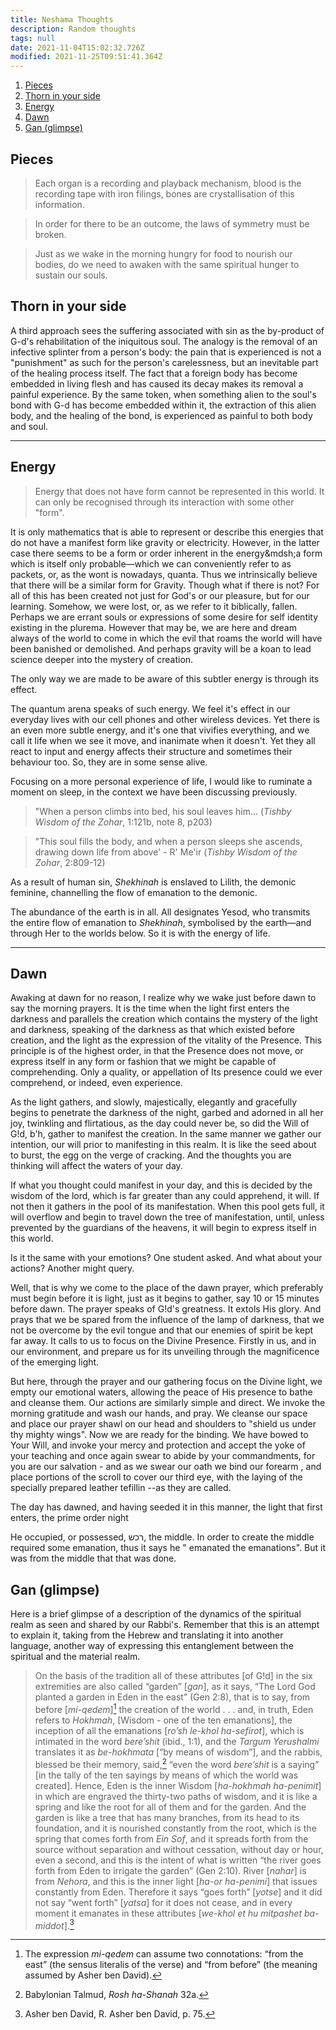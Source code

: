 ```yaml
---
title: Neshama Thoughts
description: Random thoughts
tags: null
date: 2021-11-04T15:02:32.726Z
modified: 2021-11-25T09:51:41.364Z
---
```


1. [Pieces](#pieces)
2. [Thorn in your side](#thorn-in-your-side)
3. [Energy](#energy)
4. [Dawn](#dawn)
5. [Gan (glimpse)](#gan-glimpse)

## Pieces

> Each organ is a recording and playback mechanism, blood is the recording tape with iron filings, bones are crystallisation of this information.

> In order for there to be an outcome, the laws of symmetry must be broken.

> Just as we wake in the morning hungry for food to nourish our bodies, do we need to awaken with the same spiritual hunger to sustain our souls.

## Thorn in your side

A third approach sees the suffering associated with sin as the by-product of G-d's rehabilitation of the iniquitous soul. The analogy is the removal of an infective splinter from a person's body: the pain that is experienced is not a "punishment" as such for the person's carelessness, but an inevitable part of the healing process itself. The fact that a foreign body has become embedded in living flesh and has caused its decay makes its removal a painful experience. By the same token, when something alien to the soul's bond with G-d has become embedded within it, the extraction of this alien body, and the healing of the bond, is experienced as painful to both body and soul.

---

## Energy

> Energy that does not have form cannot be represented in this world. It can only be recognised through its interaction with some other "form".

It is only mathematics that is able to represent or describe this energies that do not have a manifest form like gravity or electricity. However, in the latter case there seems to be a form or order inherent in the energy&mdsh;a form which is itself only probable&mdash;which we can conveniently refer to as packets, or, as the wont is nowadays, quanta. Thus we intrinsically believe that there will be a similar form for Gravity. Though what if there is not? For all of this has been created not just for God's or our pleasure, but for our learning. Somehow, we were lost, or, as we refer to it biblically, fallen. Perhaps we are errant souls or expressions of some desire for self identity existing in the plurema. However that may be, we are here and dream always of the world to come in which the evil that roams the world will have been banished or demolished. And perhaps gravity will be a koan to lead science deeper into the mystery of creation.

The only way we are made to be aware of this subtler energy is through its effect.

The quantum arena speaks of such energy. We feel it's effect in our everyday lives with our cell phones and other wireless devices. Yet there is an even more subtle energy, and it's one that vivifies everything, and we call it life when we see it move, and inanimate when it doesn't. Yet they all react to input and energy affects their structure and sometimes their behaviour too. So, they are in some sense alive.

Focusing on a more personal experience of life, I would like to ruminate a moment on sleep, in the context we have been discussing previously.

> "When a person climbs into bed, his soul leaves him... (_Tishby Wisdom of the Zohar_, 1:121b, note 8, p203)

> "This soul fills the body, and when a person sleeps she ascends, drawing down life from above' - R' Me'ir (_Tishby Wisdom of the Zohar_, 2:809-12)

As a result of human sin, _Shekhinah_ is enslaved to Lilith, the demonic feminine, channelling the flow of emanation to the demonic.

The abundance of the earth is in all. All designates Yesod, who transmits the entire flow of emanation to _Shekhinah_, symbolised by the earth&mdash;and through Her to the worlds below. So it is with the energy of life.

---

## Dawn

Awaking at dawn for no reason, l realize why we wake just before dawn to say the morning prayers. It is the time when the light first enters the darkness and parallels the creation which contains the mystery of the light and darkness, speaking of the darkness as that which existed before creation, and the light as the expression of the vitality of the Presence. This principle is of the highest order, in that the Presence does not move, or express itself in any form or fashion that we might be capable of comprehending. Only a quality, or appellation of Its presence could we ever comprehend, or indeed, even experience.

As the light gathers, and slowly, majestically, elegantly and gracefully begins to penetrate the darkness of the night, garbed and adorned in all her joy, twinkling and flirtatious, as the day could never be, so did the Will of G!d, b'h, gather to manifest the creation. In the same manner we gather our intention, our will prior to manifesting in this realm. It is like the seed about to burst, the egg on the verge of cracking. And the thoughts you are thinking will affect the waters of your day.

If what you thought could manifest in your day, and this is decided by the wisdom of the lord, which is far greater than any could apprehend, it will. If not then it gathers in the pool of its manifestation. When this pool gets full, it will overflow and begin to travel down the tree of manifestation, until, unless prevented by the guardians of the heavens, it will begin to express itself in this world.

Is it the same with your emotions? One student asked. And what about your actions? Another might query.

Well, that is why we come to the place of the dawn prayer, which preferably must begin before it is light, just as it begins to gather, say 10 or 15 minutes before dawn. The prayer speaks of G!d's greatness. It extols His glory. And prays that we be spared from the influence of the lamp of darkness, that we not be overcome by the evil tongue and that our enemies of spirit be kept far away. It calls to us to focus on the Divine Presence. Firstly in us, and in our environment, and prepare us for its unveiling through the magnificence of the emerging light.

But here, through the prayer and our gathering focus on the Divine light, we empty our emotional waters, allowing the peace of His presence to bathe and cleanse them. Our actions are similarly simple and direct. We invoke the morning gratitude and wash our hands, and pray. We cleanse our space and place our prayer shawl on our head and shoulders to "shield us under thy mighty wings". Now we are ready for the binding. We have bowed to Your Will, and invoke your mercy and protection and accept the yoke of your teaching and once again swear to abide by your commandments, for you are our salvation - and as we swear our oath we bind our forearm , and place portions of the scroll to cover our third eye, with the laying of the specially prepared leather tefillin --as they are called.

The day has dawned, and having seeded it in this manner, the light that first enters, the prime order night

He occupied, or possessed, רכש, the middle. In order to create the middle required some emanation, thus it says he " emanated the emanations". But it was from the middle that that was done.

## Gan (glimpse)

Here is a brief glimpse of a description of the dynamics of the spiritual realm as seen and shared by our Rabbi's. Remember that this is an attempt to explain it, taking from the Hebrew and translating it into another language, another way of expressing this entanglement between the spiritual and the material realm.

> On the basis of the tradition all of these attributes [of G!d] in the six extremities are also called “garden” [_gan_], as it says, “The Lord God planted a garden in Eden in the east” (Gen 2:8), that is to say, from before [_mi-qedem_][^173] the creation of the world . . . and, in truth, Eden refers to _Hokhmah_, [Wisdom - one of the ten emanations], the inception of all the emanations [_ro’sh le-khol ha-sefirot_], which is intimated in the word _bere’shit_ (ibid., 1:1), and the _Targum Yerushalmi_ translates it as _be-hokhmata_ [“by means of wisdom”], and the rabbis, blessed be their memory, said,[^174] “even the word _bere’shit_ is a saying” [in the tally of the ten sayings by means of which the world was created]. Hence, Eden is the inner Wisdom [_ha-hokhmah ha-penimit_] in which are engraved the thirty-two paths of wisdom, and it is like a spring and like the root for all of them and for the garden. And the garden is like a tree that has many branches, from its head to its foundation, and it is nourished constantly from the root, which is the spring that comes forth from _Ein Sof_, and it spreads forth from the source without separation and without cessation, without day or hour, even a second, and this is the intent of what is written “the river goes forth from Eden to irrigate the garden” (Gen 2:10). River [_nahar_] is from _Nehora_, and this is the inner light [_ha-or ha-penimi_] that issues constantly from Eden. Therefore it says “goes forth” [_yotse_] and it did not say “went forth” [_yatsa_] for it does not cease, and in every moment it emanates in these attributes [_we-khol et hu mitpashet ba-middot_].[^175]

[^173]: The expression _mi-qedem_ can assume two connotations: “from the east” (the sensus literalis of the verse) and “from before” (the meaning assumed by Asher ben David).
[^174]: Babylonian Talmud, _Rosh ha-Shanah_ 32a.
[^175]: Asher ben David, R. Asher ben David, p. 75.

